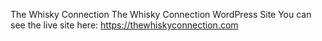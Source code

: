 The Whisky Connection
The Whisky Connection WordPress Site
You can see the live site here: https://thewhiskyconnection.com
